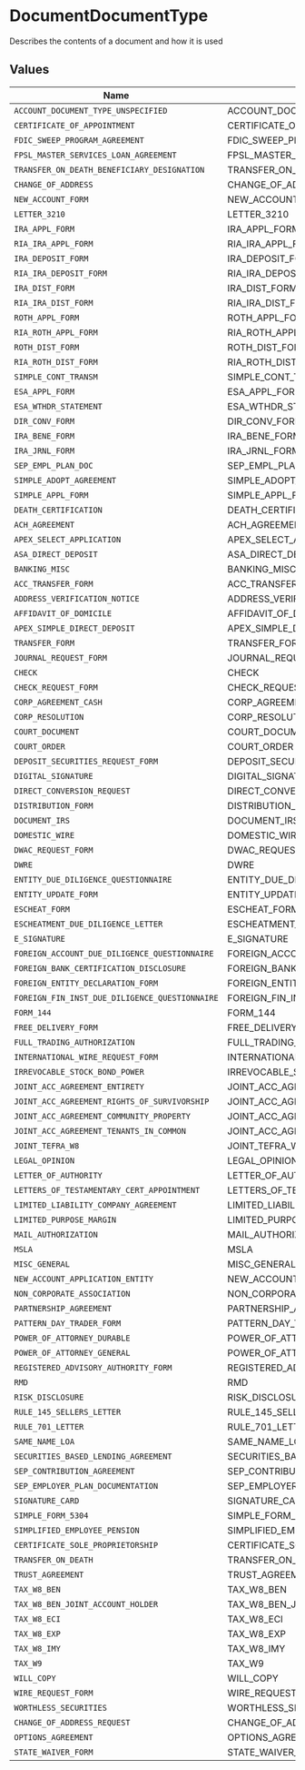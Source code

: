 # DocumentDocumentType

Describes the contents of a document and how it is used


## Values

| Name                                           | Value                                          |
| ---------------------------------------------- | ---------------------------------------------- |
| `ACCOUNT_DOCUMENT_TYPE_UNSPECIFIED`            | ACCOUNT_DOCUMENT_TYPE_UNSPECIFIED              |
| `CERTIFICATE_OF_APPOINTMENT`                   | CERTIFICATE_OF_APPOINTMENT                     |
| `FDIC_SWEEP_PROGRAM_AGREEMENT`                 | FDIC_SWEEP_PROGRAM_AGREEMENT                   |
| `FPSL_MASTER_SERVICES_LOAN_AGREEMENT`          | FPSL_MASTER_SERVICES_LOAN_AGREEMENT            |
| `TRANSFER_ON_DEATH_BENEFICIARY_DESIGNATION`    | TRANSFER_ON_DEATH_BENEFICIARY_DESIGNATION      |
| `CHANGE_OF_ADDRESS`                            | CHANGE_OF_ADDRESS                              |
| `NEW_ACCOUNT_FORM`                             | NEW_ACCOUNT_FORM                               |
| `LETTER_3210`                                  | LETTER_3210                                    |
| `IRA_APPL_FORM`                                | IRA_APPL_FORM                                  |
| `RIA_IRA_APPL_FORM`                            | RIA_IRA_APPL_FORM                              |
| `IRA_DEPOSIT_FORM`                             | IRA_DEPOSIT_FORM                               |
| `RIA_IRA_DEPOSIT_FORM`                         | RIA_IRA_DEPOSIT_FORM                           |
| `IRA_DIST_FORM`                                | IRA_DIST_FORM                                  |
| `RIA_IRA_DIST_FORM`                            | RIA_IRA_DIST_FORM                              |
| `ROTH_APPL_FORM`                               | ROTH_APPL_FORM                                 |
| `RIA_ROTH_APPL_FORM`                           | RIA_ROTH_APPL_FORM                             |
| `ROTH_DIST_FORM`                               | ROTH_DIST_FORM                                 |
| `RIA_ROTH_DIST_FORM`                           | RIA_ROTH_DIST_FORM                             |
| `SIMPLE_CONT_TRANSM`                           | SIMPLE_CONT_TRANSM                             |
| `ESA_APPL_FORM`                                | ESA_APPL_FORM                                  |
| `ESA_WTHDR_STATEMENT`                          | ESA_WTHDR_STATEMENT                            |
| `DIR_CONV_FORM`                                | DIR_CONV_FORM                                  |
| `IRA_BENE_FORM`                                | IRA_BENE_FORM                                  |
| `IRA_JRNL_FORM`                                | IRA_JRNL_FORM                                  |
| `SEP_EMPL_PLAN_DOC`                            | SEP_EMPL_PLAN_DOC                              |
| `SIMPLE_ADOPT_AGREEMENT`                       | SIMPLE_ADOPT_AGREEMENT                         |
| `SIMPLE_APPL_FORM`                             | SIMPLE_APPL_FORM                               |
| `DEATH_CERTIFICATION`                          | DEATH_CERTIFICATION                            |
| `ACH_AGREEMENT`                                | ACH_AGREEMENT                                  |
| `APEX_SELECT_APPLICATION`                      | APEX_SELECT_APPLICATION                        |
| `ASA_DIRECT_DEPOSIT`                           | ASA_DIRECT_DEPOSIT                             |
| `BANKING_MISC`                                 | BANKING_MISC                                   |
| `ACC_TRANSFER_FORM`                            | ACC_TRANSFER_FORM                              |
| `ADDRESS_VERIFICATION_NOTICE`                  | ADDRESS_VERIFICATION_NOTICE                    |
| `AFFIDAVIT_OF_DOMICILE`                        | AFFIDAVIT_OF_DOMICILE                          |
| `APEX_SIMPLE_DIRECT_DEPOSIT`                   | APEX_SIMPLE_DIRECT_DEPOSIT                     |
| `TRANSFER_FORM`                                | TRANSFER_FORM                                  |
| `JOURNAL_REQUEST_FORM`                         | JOURNAL_REQUEST_FORM                           |
| `CHECK`                                        | CHECK                                          |
| `CHECK_REQUEST_FORM`                           | CHECK_REQUEST_FORM                             |
| `CORP_AGREEMENT_CASH`                          | CORP_AGREEMENT_CASH                            |
| `CORP_RESOLUTION`                              | CORP_RESOLUTION                                |
| `COURT_DOCUMENT`                               | COURT_DOCUMENT                                 |
| `COURT_ORDER`                                  | COURT_ORDER                                    |
| `DEPOSIT_SECURITIES_REQUEST_FORM`              | DEPOSIT_SECURITIES_REQUEST_FORM                |
| `DIGITAL_SIGNATURE`                            | DIGITAL_SIGNATURE                              |
| `DIRECT_CONVERSION_REQUEST`                    | DIRECT_CONVERSION_REQUEST                      |
| `DISTRIBUTION_FORM`                            | DISTRIBUTION_FORM                              |
| `DOCUMENT_IRS`                                 | DOCUMENT_IRS                                   |
| `DOMESTIC_WIRE`                                | DOMESTIC_WIRE                                  |
| `DWAC_REQUEST_FORM`                            | DWAC_REQUEST_FORM                              |
| `DWRE`                                         | DWRE                                           |
| `ENTITY_DUE_DILIGENCE_QUESTIONNAIRE`           | ENTITY_DUE_DILIGENCE_QUESTIONNAIRE             |
| `ENTITY_UPDATE_FORM`                           | ENTITY_UPDATE_FORM                             |
| `ESCHEAT_FORM`                                 | ESCHEAT_FORM                                   |
| `ESCHEATMENT_DUE_DILIGENCE_LETTER`             | ESCHEATMENT_DUE_DILIGENCE_LETTER               |
| `E_SIGNATURE`                                  | E_SIGNATURE                                    |
| `FOREIGN_ACCOUNT_DUE_DILIGENCE_QUESTIONNAIRE`  | FOREIGN_ACCOUNT_DUE_DILIGENCE_QUESTIONNAIRE    |
| `FOREIGN_BANK_CERTIFICATION_DISCLOSURE`        | FOREIGN_BANK_CERTIFICATION_DISCLOSURE          |
| `FOREIGN_ENTITY_DECLARATION_FORM`              | FOREIGN_ENTITY_DECLARATION_FORM                |
| `FOREIGN_FIN_INST_DUE_DILIGENCE_QUESTIONNAIRE` | FOREIGN_FIN_INST_DUE_DILIGENCE_QUESTIONNAIRE   |
| `FORM_144`                                     | FORM_144                                       |
| `FREE_DELIVERY_FORM`                           | FREE_DELIVERY_FORM                             |
| `FULL_TRADING_AUTHORIZATION`                   | FULL_TRADING_AUTHORIZATION                     |
| `INTERNATIONAL_WIRE_REQUEST_FORM`              | INTERNATIONAL_WIRE_REQUEST_FORM                |
| `IRREVOCABLE_STOCK_BOND_POWER`                 | IRREVOCABLE_STOCK_BOND_POWER                   |
| `JOINT_ACC_AGREEMENT_ENTIRETY`                 | JOINT_ACC_AGREEMENT_ENTIRETY                   |
| `JOINT_ACC_AGREEMENT_RIGHTS_OF_SURVIVORSHIP`   | JOINT_ACC_AGREEMENT_RIGHTS_OF_SURVIVORSHIP     |
| `JOINT_ACC_AGREEMENT_COMMUNITY_PROPERTY`       | JOINT_ACC_AGREEMENT_COMMUNITY_PROPERTY         |
| `JOINT_ACC_AGREEMENT_TENANTS_IN_COMMON`        | JOINT_ACC_AGREEMENT_TENANTS_IN_COMMON          |
| `JOINT_TEFRA_W8`                               | JOINT_TEFRA_W8                                 |
| `LEGAL_OPINION`                                | LEGAL_OPINION                                  |
| `LETTER_OF_AUTHORITY`                          | LETTER_OF_AUTHORITY                            |
| `LETTERS_OF_TESTAMENTARY_CERT_APPOINTMENT`     | LETTERS_OF_TESTAMENTARY_CERT_APPOINTMENT       |
| `LIMITED_LIABILITY_COMPANY_AGREEMENT`          | LIMITED_LIABILITY_COMPANY_AGREEMENT            |
| `LIMITED_PURPOSE_MARGIN`                       | LIMITED_PURPOSE_MARGIN                         |
| `MAIL_AUTHORIZATION`                           | MAIL_AUTHORIZATION                             |
| `MSLA`                                         | MSLA                                           |
| `MISC_GENERAL`                                 | MISC_GENERAL                                   |
| `NEW_ACCOUNT_APPLICATION_ENTITY`               | NEW_ACCOUNT_APPLICATION_ENTITY                 |
| `NON_CORPORATE_ASSOCIATION`                    | NON_CORPORATE_ASSOCIATION                      |
| `PARTNERSHIP_AGREEMENT`                        | PARTNERSHIP_AGREEMENT                          |
| `PATTERN_DAY_TRADER_FORM`                      | PATTERN_DAY_TRADER_FORM                        |
| `POWER_OF_ATTORNEY_DURABLE`                    | POWER_OF_ATTORNEY_DURABLE                      |
| `POWER_OF_ATTORNEY_GENERAL`                    | POWER_OF_ATTORNEY_GENERAL                      |
| `REGISTERED_ADVISORY_AUTHORITY_FORM`           | REGISTERED_ADVISORY_AUTHORITY_FORM             |
| `RMD`                                          | RMD                                            |
| `RISK_DISCLOSURE`                              | RISK_DISCLOSURE                                |
| `RULE_145_SELLERS_LETTER`                      | RULE_145_SELLERS_LETTER                        |
| `RULE_701_LETTER`                              | RULE_701_LETTER                                |
| `SAME_NAME_LOA`                                | SAME_NAME_LOA                                  |
| `SECURITIES_BASED_LENDING_AGREEMENT`           | SECURITIES_BASED_LENDING_AGREEMENT             |
| `SEP_CONTRIBUTION_AGREEMENT`                   | SEP_CONTRIBUTION_AGREEMENT                     |
| `SEP_EMPLOYER_PLAN_DOCUMENTATION`              | SEP_EMPLOYER_PLAN_DOCUMENTATION                |
| `SIGNATURE_CARD`                               | SIGNATURE_CARD                                 |
| `SIMPLE_FORM_5304`                             | SIMPLE_FORM_5304                               |
| `SIMPLIFIED_EMPLOYEE_PENSION`                  | SIMPLIFIED_EMPLOYEE_PENSION                    |
| `CERTIFICATE_SOLE_PROPRIETORSHIP`              | CERTIFICATE_SOLE_PROPRIETORSHIP                |
| `TRANSFER_ON_DEATH`                            | TRANSFER_ON_DEATH                              |
| `TRUST_AGREEMENT`                              | TRUST_AGREEMENT                                |
| `TAX_W8_BEN`                                   | TAX_W8_BEN                                     |
| `TAX_W8_BEN_JOINT_ACCOUNT_HOLDER`              | TAX_W8_BEN_JOINT_ACCOUNT_HOLDER                |
| `TAX_W8_ECI`                                   | TAX_W8_ECI                                     |
| `TAX_W8_EXP`                                   | TAX_W8_EXP                                     |
| `TAX_W8_IMY`                                   | TAX_W8_IMY                                     |
| `TAX_W9`                                       | TAX_W9                                         |
| `WILL_COPY`                                    | WILL_COPY                                      |
| `WIRE_REQUEST_FORM`                            | WIRE_REQUEST_FORM                              |
| `WORTHLESS_SECURITIES`                         | WORTHLESS_SECURITIES                           |
| `CHANGE_OF_ADDRESS_REQUEST`                    | CHANGE_OF_ADDRESS_REQUEST                      |
| `OPTIONS_AGREEMENT`                            | OPTIONS_AGREEMENT                              |
| `STATE_WAIVER_FORM`                            | STATE_WAIVER_FORM                              |
